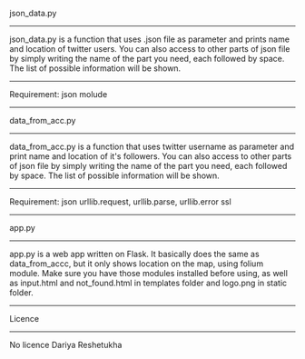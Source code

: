 json_data.py
____
json_data.py is a function that uses .json file as parameter and prints
name and location of twitter users.
You can also access to other parts of json file by simply writing the name of the part you need, each followed by space.
The list of possible information will be shown.
_____
Requirement:
json molude
____
data_from_acc.py
_____
data_from_acc.py is  a function that uses twitter username as parameter and print name and location of it's followers.
You can also access to other parts of json file by simply writing the name of the part you need, each followed by space.
The list of possible information will be shown.
_____
Requirement:
json
urllib.request, urllib.parse, urllib.error
ssl
_____
app.py
_____
app.py is a web app written on Flask. It basically does the same as data_from_accc, but it only shows location on the map, using folium module. Make sure you have those modules installed before using, as well as input.html and not_found.html in templates folder and logo.png in static folder.
_____

Licence
_____
No licence
Dariya Reshetukha
